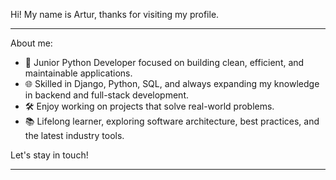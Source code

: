 <p>Hi! My name is Artur, thanks for visiting my profile.</p>
<hr>
<p>About me:</p>
<ul>
<li>🚀 Junior Python Developer focused on building clean, efficient, and maintainable applications.</li>
<li>🌐 Skilled in Django, Python, SQL, and always expanding my knowledge in backend and full-stack development.</li>
<li>🛠️ Enjoy working on projects that solve real-world problems.</li>
<li>📚 Lifelong learner, exploring software architecture, best practices, and the latest industry tools.</li>
</ul>
<p>Let's stay in touch!</p>
<hr>
